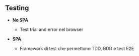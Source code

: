 ## Testing

* **No SPA**
  * Test trial and error nel browser <!-- .element: class="fragment" data-fragment-index="1" -->

* **SPA**
   * Framework di test che permettono TDD, BDD e test E2E <!-- .element: class="fragment" data-fragment-index="2" -->
   